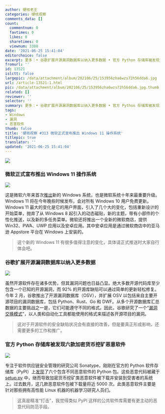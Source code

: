 ```yaml
---
author: 硬核老王
categories: 硬核观察
comments_data: []
count:
  commentnum: 0
  favtimes: 0
  likes: 0
  sharetimes: 0
  viewnum: 3388
date: '2021-06-25 15:41:04'
editorchoice: false
excerpt: 更多：• 谷歌扩展开源漏洞数据库以纳入更多数据 • 官方 Python 存储库被发现六款加密货币挖矿恶意软件
fromurl: ''
id: 13521
islctt: false
largepic: /data/attachment/album/202106/25/153956zha6wzs72h56dda6.jpg
url: /article-13521-1.html
pic: /data/attachment/album/202106/25/153956zha6wzs72h56dda6.jpg.thumb.jpg
related: []
reviewer: ''
selector: ''
summary: 更多：• 谷歌扩展开源漏洞数据库以纳入更多数据 • 官方 Python 存储库被发现六款加密货币挖矿恶意软件
tags:
- Windows
- 漏洞
- 恶意软件
thumb: false
title: '硬核观察 #313 微软正式宣布推出 Windows 11 操作系统'
titlepic: true
translator: ''
updated: '2021-06-25 15:41:04'
---
```


![](/data/attachment/album/202106/25/153956zha6wzs72h56dda6.jpg)


### 微软正式宣布推出 Windows 11 操作系统


![](/data/attachment/album/202106/25/154006zhd57o5h3vjx70x0.jpg)


这是微软六年来首次[推出](https://www.theverge.com/2021/6/24/22546791/microsoft-windows-11-announcement-features-updates)新的 Windows 系统，也是微软系统十年来最重要升级。Windows 11 将在今年晚些时候发布，会对所有 Windows 10 用户免费更新。Windows 11 最大的变化是它的用户界面，引入了几个大的变化，包括重新设计的开始菜单，抛弃了从 Windows 8 起引入的动态磁贴，新的主题，带有小部件的个性化推送，以及新的多任务菜单。微软还将推出一个全新的微软商店，提供 Win32、PWA、UWP 应用以及安卓应用。其中安卓应用是通过微软商店中的亚马逊 Appstore 平台在 Windows 上安装的。



> 
> 这个新的 Windows 11 有很多值得注意的变化，具体请正式推送时大家自行体会吧。
> 
> 
> 


### 谷歌扩展开源漏洞数据库以纳入更多数据


![](/data/attachment/album/202106/25/154026tavxqtyh7xvqxqb6.jpg)


虽然开源软件存在诸多优势，但其漏洞问题也日益凸显。绝大多数开源代码库至少包含一个已知的开源漏洞，而 92% 的开源库缺陷可以通过简单的更新轻松修复。今年 2 月，谷歌推出了开源漏洞数据库（OSV），并扩展 OSV 以包括来自主要开源项目的漏洞数据库，包括 Python、Rust、Go 和 DWF。从多个开源数据库汇总数据的主要挑战之一是，它们可能遵守不同的格式。因此，谷歌研究了一个“[漏洞交换模式](https://security.googleblog.com/2021/06/announcing-unified-vulnerability-schema.html)”，以人类和自动化工具都能使用的格式来描述各开源项目的漏洞。



> 
> 这对于开源软件的安全缺陷状况会有直接的改善，但是要真正形成影响，还需要更多的工作和推广。
> 
> 
> 


### 官方 Python 存储库被发现六款加密货币挖矿恶意软件


![](/data/attachment/album/202106/25/154042iik4cs8aj39j4946.jpg)


专注于软件供应链安全管理的研究公司 Sonatype，刚刚在官方的 Python 软件存储库（PyPI）上[发现](https://blog.sonatype.com/sonatype-catches-new-pypi-cryptomining-malware-via-automated-detection)了六个包含不同恶意软件的 Python 包。这些恶意代码被藏于 [setup.py](http://setup.py/) 中，继而导致加密货币挖矿类恶意软件被下载并安装到受害者的系统上。过去数月，这几款恶意软件包被下载量将近 5000 次。此类恶意软件主要是针对那些拥有高性能 Linux 机器的机器学习研究人员们。



> 
> 这真是精准“打击”，我觉得类似 PyPI 这样的公共软件库需要有更主动的恶意代码防范手段。
> 
> 
>